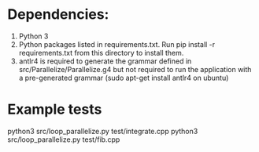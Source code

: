 # Dependencies:
1. Python 3
2. Python packages listed in requirements.txt. Run pip install -r requirements.txt from this directory to install them.
3. antlr4 is required to generate the grammar defined in src/Parallelize/Parallelize.g4 but not required to run the application with a pre-generated grammar (sudo apt-get install antlr4 on ubuntu)

# Example tests
python3 src/loop_parallelize.py test/integrate.cpp
python3 src/loop_parallelize.py test/fib.cpp
